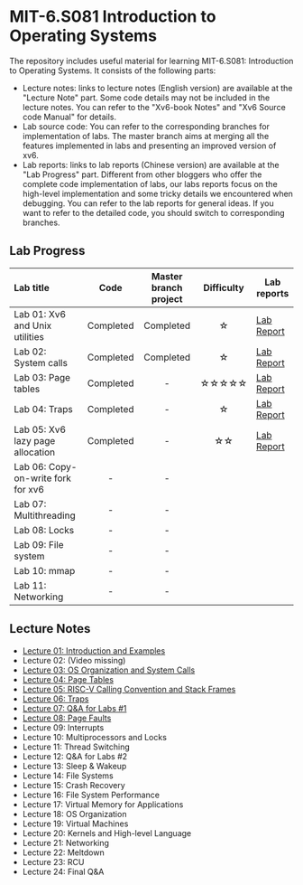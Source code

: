 # MIT-6.S081 Introduction to Operating Systems

The repository includes useful material for learning MIT-6.S081: Introduction to Operating Systems. It consists of the following parts:

* Lecture notes: links to lecture notes (English version) are available at the "Lecture Note" part. Some code details may not be included in the lecture notes. You can refer to the "Xv6-book Notes" and "Xv6 Source code Manual" for details.
* Lab source code: You can refer to the corresponding branches for implementation of labs. The master branch aims at merging all the features implemented in labs and presenting an improved version of xv6.
* Lab reports: links to lab reports (Chinese version) are available at the "Lab Progress" part. Different from other bloggers who offer the complete code implementation of labs, our labs reports focus on the high-level implementation and some tricky details we encountered when debugging. You can refer to the lab reports for general ideas. If you want to refer to the detailed code, you should switch to corresponding branches.

## Lab Progress

| Lab title                                                    | Code | Master branch project | Difficulty | Lab reports |
| :----------------------------------------------------------- | :--: | :-------------------: | :-------------------: | --------------------- |
| Lab 01: Xv6 and Unix utilities | Completed | Completed | ☆ | [Lab Report](https://kristoff-starling.github.io/2022/01/28/MIT-6.S081%20Lab%2001%20-%20Xv6%20and%20Unix%20utilities/) |
| Lab 02: System calls | Completed | Completed | ☆ | [Lab Report](https://kristoff-starling.github.io/2022/01/28/MIT-6.S081%20Lab%2002%20-%20System%20calls/) |
| Lab 03: Page tables | Completed | - | ☆☆☆☆☆ | [Lab Report](https://kristoff-starling.github.io/2022/01/28/MIT-6.S081%20Lab%2003%20-%20Page%20tables/) |
| Lab 04: Traps | Completed | - | ☆ | [Lab Report](https://kristoff-starling.github.io/2022/01/31/MIT-6.S081%20Lab%2004%20-%20Traps/) |
| Lab 05: Xv6 lazy page allocation                             | Completed | - | ☆☆ | [Lab Report](https://kristoff-starling.github.io/2022/02/03/MIT-6.S081%20Lab%2005%20-%20Lazy%20allocation/) |
| Lab 06: Copy-on-write fork for xv6                           | - | - |  |  |
| Lab 07: Multithreading                                       | - | - |  |  |
| Lab 08: Locks                                                | - | - |  |  |
| Lab 09: File system                                          | - | - |  |  |
| Lab 10: mmap                                                 | - | - |  |  |
| Lab 11: Networking                                           | - | - |  |  |

## Lecture Notes

* [Lecture 01: Introduction and Examples](https://kristoff-starling.github.io/2022/01/28/MIT-6.S081%20Lecture%2001%20-%20Introduction%20and%20Examples/)
* Lecture 02: (Video missing)
* [Lecture 03: OS Organization and System Calls](https://kristoff-starling.github.io/2022/01/28/MIT-6.S081%20Lecture%2003%20-%20OS%20Organization%20and%20System%20Calls/)
* [Lecture 04: Page Tables](https://kristoff-starling.github.io/2022/01/28/MIT-6.S081%20Lecture%2004%20-%20Page%20Tables/)
* [Lecture 05: RISC-V Calling Convention and Stack Frames](https://kristoff-starling.github.io/2022/01/28/MIT-6.S081%20Lecture%2005%20-%20RISCV%20Calling%20Convention%20and%20Stack%20Frames/)
* [Lecture 06: Traps](https://kristoff-starling.github.io/2022/01/30/MIT-6.S081%20Lecture%2006%20-%20Traps/)
* [Lecture 07: Q&A for Labs #1](https://kristoff-starling.github.io/2022/02/01/MIT-6.S081%20Lecture%2007%20-%20QA%20for%20Labs%201/)
* [Lecture 08: Page Faults](https://kristoff-starling.github.io/2022/02/03/MIT-6.S081%20Lecture%2008%20-%20Page%20Faults/)
* Lecture 09: Interrupts
* Lecture 10: Multiprocessors and Locks
* Lecture 11: Thread Switching
* Lecture 12: Q&A for Labs #2
* Lecture 13: Sleep & Wakeup
* Lecture 14: File Systems
* Lecture 15: Crash Recovery
* Lecture 16: File System Performance
* Lecture 17: Virtual Memory for Applications
* Lecture 18: OS Organization
* Lecture 19: Virtual Machines
* Lecture 20: Kernels and High-level Language
* Lecture 21: Networking
* Lecture 22: Meltdown
* Lecture 23: RCU
* Lecture 24: Final Q&A

